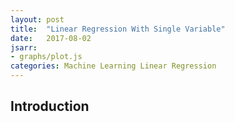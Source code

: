 ```yaml
---
layout: post
title:  "Linear Regression With Single Variable"
date:   2017-08-02 
jsarr:
- graphs/plot.js
categories: Machine Learning Linear Regression
---
```


Introduction
------------
